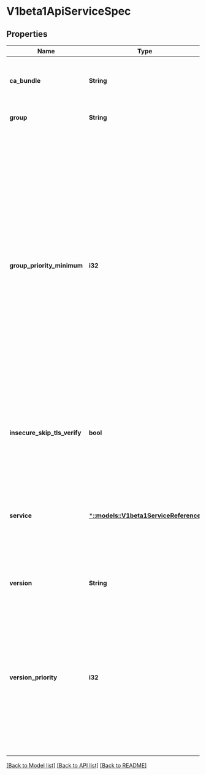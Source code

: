 # V1beta1ApiServiceSpec

## Properties
Name | Type | Description | Notes
------------ | ------------- | ------------- | -------------
**ca_bundle** | **String** | CABundle is a PEM encoded CA bundle which will be used to validate an API server&#39;s serving certificate. | [default to null]
**group** | **String** | Group is the API group name this server hosts | [optional] [default to null]
**group_priority_minimum** | **i32** | GroupPriorityMininum is the priority this group should have at least. Higher priority means that the group is prefered by clients over lower priority ones. Note that other versions of this group might specify even higher GroupPriorityMininum values such that the whole group gets a higher priority. The primary sort is based on GroupPriorityMinimum, ordered highest number to lowest (20 before 10). The secondary sort is based on the alphabetical comparison of the name of the object.  (v1.bar before v1.foo) We&#39;d recommend something like: *.k8s.io (except extensions) at 18000 and PaaSes (OpenShift, Deis) are recommended to be in the 2000s | [default to null]
**insecure_skip_tls_verify** | **bool** | InsecureSkipTLSVerify disables TLS certificate verification when communicating with this server. This is strongly discouraged.  You should use the CABundle instead. | [optional] [default to null]
**service** | [***::models::V1beta1ServiceReference**](io.k8s.kube-aggregator.pkg.apis.apiregistration.v1beta1.ServiceReference.md) | Service is a reference to the service for this API server.  It must communicate on port 443 If the Service is nil, that means the handling for the API groupversion is handled locally on this server. The call will simply delegate to the normal handler chain to be fulfilled. | [default to null]
**version** | **String** | Version is the API version this server hosts.  For example, \&quot;v1\&quot; | [optional] [default to null]
**version_priority** | **i32** | VersionPriority controls the ordering of this API version inside of its group.  Must be greater than zero. The primary sort is based on VersionPriority, ordered highest to lowest (20 before 10). The secondary sort is based on the alphabetical comparison of the name of the object.  (v1.bar before v1.foo) Since it&#39;s inside of a group, the number can be small, probably in the 10s. | [default to null]

[[Back to Model list]](../README.md#documentation-for-models) [[Back to API list]](../README.md#documentation-for-api-endpoints) [[Back to README]](../README.md)


